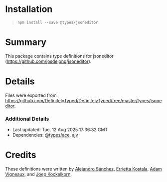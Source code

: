 # Installation
> `npm install --save @types/jsoneditor`

# Summary
This package contains type definitions for jsoneditor (https://github.com/josdejong/jsoneditor).

# Details
Files were exported from https://github.com/DefinitelyTyped/DefinitelyTyped/tree/master/types/jsoneditor.

### Additional Details
 * Last updated: Tue, 12 Aug 2025 17:36:32 GMT
 * Dependencies: [@types/ace](https://npmjs.com/package/@types/ace), [ajv](https://npmjs.com/package/ajv)

# Credits
These definitions were written by [Alejandro Sánchez](https://github.com/alejo90), [Errietta Kostala](https://github.com/errietta), [Adam Vigneaux](https://github.com/adamvig), and [Joep Kockelkorn](https://github.com/joepkockelkorn).
